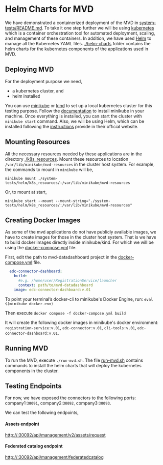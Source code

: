 # Helm Charts for MVD
We have demonstrated a containerized deployment of the MVD in [system-tests/README.md](../README.md). To take it one step further 
we will be using [kubernetes](https://kubernetes.io/docs/home/) which is a container orchestration tool for automated deployment, scaling, and management of these containers.
In addition, we have used [Helm](https://helm.sh/docs/) to manage all the Kubernetes YAML files.
[./helm-charts](./helm-charts) folder contains the helm charts for the kubernetes components of the applications used in MVD.


## Deploying MVD
For the deployment purpose we need,
* a kubernetes cluster, and
* helm installed 

You can use [minikube](https://minikube.sigs.k8s.io/docs/) or [kind](https://kind.sigs.k8s.io/) 
to set up a local kubernetes cluster for this testing purpose. Follow the [documentation](https://minikube.sigs.k8s.io/docs/start/) 
to install minikube in your machine. Once everything is installed, you can start the cluster with ```minikube start``` command.
Also, we will be using Helm, which can be installed following the [instructions](https://helm.sh/docs/intro/install/) provide in their official website.


## Mounting Resources
All the necessary resources needed by these applications are in the directory [./k8s_resources](./k8s_resources).
Mount these resources to location ```/var/lib/minikube/mvd-resources```
in the cluster host system. For example, the commands to mount in ```minikube``` will be,

```minikube mount ./system-tests/helm/k8s_resources/:/var/lib/minikube/mvd-resources```

Or, to mount at start,

```minikube start --mount --mount-string="./system-tests/helm/k8s_resources/:/var/lib/minikube/mvd-resources"```


## Creating Docker Images
As some of the mvd applications do not have publicly available images, we have to create images for those in the cluster host system. 
That is we have to build docker images directly inside minikube/kind. For which we will be using the [docker-compose.yml](./docker-compose.yml) file. 

First, edit the path to mvd-datadashboard project in the [docker-compose.yml](./docker-compose.yml) file.
```yaml
  edc-connector-dashboard:
    build:
      #e.g. /home/user/RegistrationService/launcher
      context: path/to/mvd-datadashboard
    image: edc-connector-dashboard:v.01
```

To point your terminal’s docker-cli to minikube's Docker Engine, run:
```eval $(minikube docker-env)``` 

Then execute ```docker compose -f docker-compose.yml build```

It will create the following docker images in minikube's docker environment: 
```registration-service:v.01```, ```edc-connector:v.01```, ```cli-tools:v.01```, ```edc-connector-dashboard:v.01```.


## Running MVD
To run the MVD, execute ```./run-mvd.sh```.
The file [run-mvd.sh](./run-mvd.sh) contains commands to install the helm charts that will deploy the kubernetes components in the cluster.


## Testing Endpoints
For now, we have exposed the connectors to the following ports: company1:```30091```, company2:```30092```, company3:```30093```.

We can test the following endpoints,
#### Assets endpoint
[http://<cluster-ip>:30092/api/management/v2/assets/request]()

#### Federated catalog endpoint
[http://<cluster-ip>:30092/api/management/federatedcatalog]()














